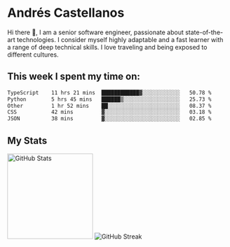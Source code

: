 # Andrés Castellanos

Hi there 👋, I am a senior software engineer, passionate about state-of-the-art technologies. I consider myself highly adaptable and a fast learner with a range of deep technical skills. I love traveling and being exposed to different cultures.

## This week I spent my time on:

<!--START_SECTION:waka-->

```txt
TypeScript    11 hrs 21 mins  ████████████▓░░░░░░░░░░░░   50.78 %
Python        5 hrs 45 mins   ██████▒░░░░░░░░░░░░░░░░░░   25.73 %
Other         1 hr 52 mins    ██░░░░░░░░░░░░░░░░░░░░░░░   08.37 %
CSS           42 mins         ▓░░░░░░░░░░░░░░░░░░░░░░░░   03.18 %
JSON          38 mins         ▓░░░░░░░░░░░░░░░░░░░░░░░░   02.85 %
```

<!--END_SECTION:waka-->

## My Stats

<img height="195" src="https://github-readme-stats.vercel.app/api?username=andrescv&show_icons=true&theme=onedark&hide_border=true&card_width=495" alt="GitHub Stats" />

<img src="https://streak-stats.demolab.com?user=andrescv&theme=one-dark-pro&hide_border=true" alt="GitHub Streak" />
